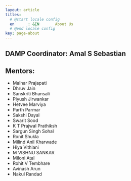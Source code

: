 ```yaml
---
layout: article
titles:
  # @start locale config
  en      : &EN       About Us
  # @end locale config
key: page-about
---
```

## DAMP Coordinator: Amal S Sebastian
## Mentors:

* Malhar Prajapati
* Dhruv Jain
* Sanskriti Bhansali
* Piyush Jirwankar
* Hetvee Marviya
* Parth Parmar
* Sakshi Dayal
* Swarit Sood
* K T Prajwal Prathiksh
* Sargun Singh Sohal
* Ronit Shukla
* Milind Anil Kharwade
* Hiya  Vithlani
* M VISHNU SANKAR
* Miloni Atal
* Rohit V Tembhare
* Avinash Arun
* Nakul Randad
